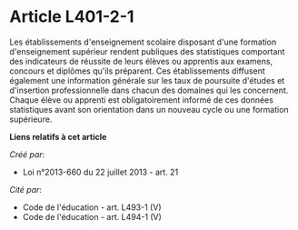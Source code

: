# Article L401-2-1

Les  établissements d'enseignement scolaire disposant d'une formation  d'enseignement supérieur rendent publiques des
statistiques comportant  des indicateurs de réussite de leurs élèves ou apprentis aux examens,  concours et diplômes qu'ils
préparent. Ces établissements diffusent  également une information générale sur les taux de poursuite d'études et
d'insertion professionnelle dans chacun des domaines qui les  concernent. Chaque élève ou apprenti est obligatoirement
informé de ces  données statistiques avant son orientation dans un nouveau cycle ou une  formation supérieure.

**Liens relatifs à cet article**

_Créé par_:

  - Loi n°2013-660 du 22 juillet 2013 - art. 21

_Cité par_:

  - Code de l'éducation - art. L493-1 (V)
  - Code de l'éducation - art. L494-1 (V)
